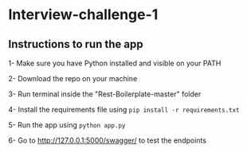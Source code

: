 # Interview-challenge-1

## Instructions to run the app

1- Make sure you have Python installed and visible on your PATH

2- Download the repo on your machine

3- Run terminal inside the "Rest-Boilerplate-master" folder

4- Install the requirements file using ```pip install -r requirements.txt```

5- Run the app using ```python app.py```

6- Go to http://127.0.0.1:5000/swagger/ to test the endpoints
